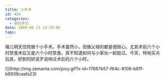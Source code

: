```yaml
---
title: 小手术
id: 424
categories:
  - 爸妈手记
date: 2009-06-11 13:29:00
tags:
---
```


璨儿明天住院做个小手术。手术虽然小，但做父母的都是很担心。尤其术前六个小时禁食术后又是六个小时禁食。真不知道如何与小家伙一起挺过。今天，特地买点玩具，好到时好说歹说哄过术后的六个小时。

<div class="zemanta-pixie">![](http://img.zemanta.com/pixy.gif?x-id=17687b57-f64c-8108-b81f-b9939caafa23)</div>